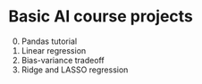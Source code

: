 # Basic AI course projects

0. Pandas tutorial
1. Linear regression
2. Bias-variance tradeoff
3. Ridge and LASSO regression